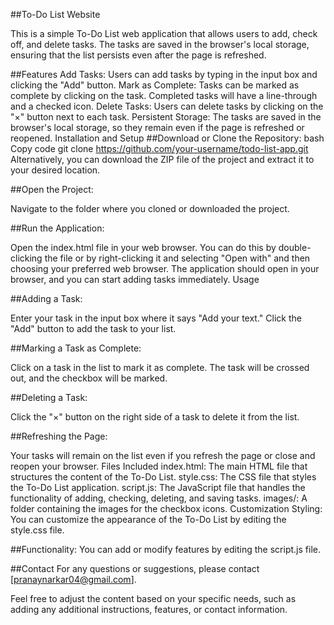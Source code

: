 ##To-Do List Website

  This is a simple To-Do List web application that allows users to add, check off, and delete tasks. The tasks are saved in the browser's local storage, ensuring that the list persists even after the page is refreshed.

##Features
  Add Tasks: Users can add tasks by typing in the input box and clicking the "Add" button.
  Mark as Complete: Tasks can be marked as complete by clicking on the task. Completed tasks will have a line-through and a checked icon.
  Delete Tasks: Users can delete tasks by clicking on the "×" button next to each task.
  Persistent Storage: The tasks are saved in the browser's local storage, so they remain even if the page is refreshed or reopened.
  Installation and Setup
  ##Download or Clone the Repository:
bash
Copy code
git clone https://github.com/your-username/todo-list-app.git
Alternatively, you can download the ZIP file of the project and extract it to your desired location.

##Open the Project:

Navigate to the folder where you cloned or downloaded the project.

##Run the Application:

Open the index.html file in your web browser. You can do this by double-clicking the file or by right-clicking it and selecting "Open with" and then choosing your preferred web browser.
The application should open in your browser, and you can start adding tasks immediately.
Usage


##Adding a Task:

Enter your task in the input box where it says "Add your text."
Click the "Add" button to add the task to your list.


##Marking a Task as Complete:

Click on a task in the list to mark it as complete. The task will be crossed out, and the checkbox will be marked.


##Deleting a Task:

Click the "×" button on the right side of a task to delete it from the list.


##Refreshing the Page:

Your tasks will remain on the list even if you refresh the page or close and reopen your browser.
Files Included
index.html: The main HTML file that structures the content of the To-Do List.
style.css: The CSS file that styles the To-Do List application.
script.js: The JavaScript file that handles the functionality of adding, checking, deleting, and saving tasks.
images/: A folder containing the images for the checkbox icons.
Customization
Styling: You can customize the appearance of the To-Do List by editing the style.css file.

##Functionality: You can add or modify features by editing the script.js file.

##Contact
For any questions or suggestions, please contact [pranaynarkar04@gmail.com].

Feel free to adjust the content based on your specific needs, such as adding any additional instructions, features, or contact information.






